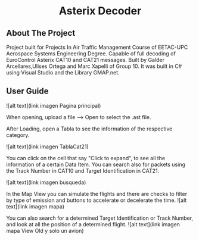 <h1 align="center">Asterix Decoder</h1>

## About The Project

Project built for Projects In Air Traffic Management Course of EETAC-UPC Aerospace Systems Engineering Degree. Capable of full decoding of EuroControl Asterix CAT10 and CAT21 messages. Built by Galder Arcellares,Ulises Ortega and Marc Xapelli of Group 10. It was built in C# using Visual Studio and the Library GMAP.net.

## User Guide

![alt text](link imagen Pagina principal)

When opening, upload a file --> Open to select the .ast file.

After Loading, open a Tabla to see the information of the respective category.

![alt text](link imagen TablaCat21)

You can click on the cell that say "Click to expand", to see all the information of a certain Data Item. You can search also for packets using the Track Number in CAT10 and Target Identification in CAT21.

![alt text](link imagen busqueda)

In the Map View you can simulate the flights and there are checks to filter by type of emission and buttons to accelerate or decelerate the time. 
![alt text](link imagen mapa)

You can also search for a determined Target Identification or Track Number, and look at all the position of a determined flight.
![alt text](link imagen mapa View Old y solo un avion)
